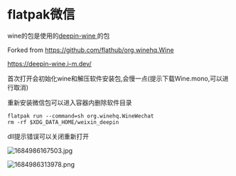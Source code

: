 # flatpak微信


wine的包是使用的[deepin-wine
](https://github.com/zq1997/deepin-wine#%E5%BF%AB%E9%80%9F%E5%BC%80%E5%A7%8B)的包

Forked from https://github.com/flathub/org.winehq.Wine

https://deepin-wine.i-m.dev/

首次打开会初始化wine和解压软件安装包,会慢一点(提示下载Wine.mono,可以进行取消)

重新安装微信包可以进入容器内删除软件目录

```shell
flatpak run --command=sh org.winehq.WineWechat
rm -rf $XDG_DATA_HOME/weixin_deepin
```

dll提示错误可以关闭重新打开


![1684986167503.jpg](https://img1.imgtp.com/2023/05/25/jGbA7bYi.jpg)


![1684986313978.png](https://img1.imgtp.com/2023/05/25/nmub8UA1.png)


